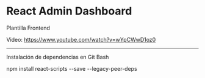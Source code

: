 # React Admin Dashboard
Plantilla Frontend

Video: https://www.youtube.com/watch?v=wYpCWwD1oz0

--------------------------------------------------------------------------------------------------------------------------------

Instalación de dependencias en Git Bash

npm install react-scripts --save --legacy-peer-deps




